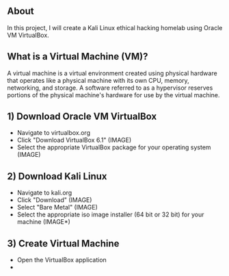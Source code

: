 ## About

In this project, I will create a Kali Linux ethical hacking homelab using Oracle VM VirtualBox.

## What is a Virtual Machine (VM)?

A virtual machine is a virtual environment created using physical hardware that operates like a physical machine with its own CPU, memory, networking, and storage. A software referred to as a hypervisor reserves portions of the physical machine's hardware for use by the virtual machine. 

## 1) Download Oracle VM VirtualBox

- Navigate to virtualbox.org 
- Click "Download VirtualBox 6.1"
(IMAGE)
- Select the appropriate VirtualBox package for your operating system
(IMAGE)

## 2) Download Kali Linux

- Navigate to kali.org
- Click "Download"
(IMAGE)
- Select "Bare Metal" 
(IMAGE)
- Select the appropriate iso image installer (64 bit or 32 bit) for your machine
(IMAGE*)

## 3) Create Virtual Machine 

- Open the VirtualBox application
- 
